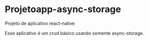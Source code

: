 # Projetoapp-async-storage  

Projeto de aplicativo react-native

Esse aplicativo é um crud básico usando somente async-storage. 
